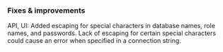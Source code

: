 ### Fixes & improvements

API, UI: Added escaping for special characters in database names, role names, and passwords. Lack of escaping for certain special characters could cause an error when specified in a connection string.
